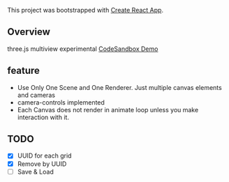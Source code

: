 This project was bootstrapped with [Create React App](https://github.com/facebook/create-react-app).

## Overview
three.js multiview experimental [CodeSandbox Demo](https://codesandbox.io/s/github/smarthug/multiview-expermental)

## feature
- Use Only One Scene and One Renderer. Just multiple canvas elements and cameras
- camera-controls implemented
- Each Canvas does not render in animate loop unless you make interaction with it.

## TODO
- [x] UUID for each grid
- [x] Remove by UUID
- [ ] Save & Load
